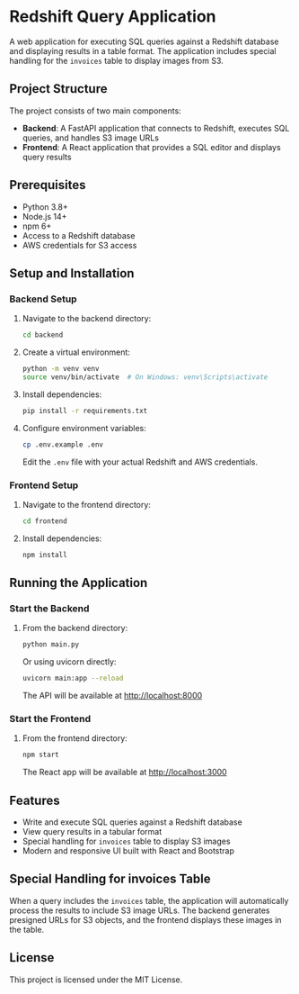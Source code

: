 # Redshift Query Application

A web application for executing SQL queries against a Redshift database and displaying results in a table format. The application includes special handling for the `invoices` table to display images from S3.

## Project Structure

The project consists of two main components:

- **Backend**: A FastAPI application that connects to Redshift, executes SQL queries, and handles S3 image URLs
- **Frontend**: A React application that provides a SQL editor and displays query results

## Prerequisites

- Python 3.8+
- Node.js 14+
- npm 6+
- Access to a Redshift database
- AWS credentials for S3 access

## Setup and Installation

### Backend Setup

1. Navigate to the backend directory:

   ```bash
   cd backend
   ```

2. Create a virtual environment:

   ```bash
   python -m venv venv
   source venv/bin/activate  # On Windows: venv\Scripts\activate
   ```

3. Install dependencies:

   ```bash
   pip install -r requirements.txt
   ```

4. Configure environment variables:

   ```bash
   cp .env.example .env
   ```

   Edit the `.env` file with your actual Redshift and AWS credentials.

### Frontend Setup

1. Navigate to the frontend directory:

   ```bash
   cd frontend
   ```

2. Install dependencies:

   ```bash
   npm install
   ```

## Running the Application

### Start the Backend

1. From the backend directory:

   ```bash
   python main.py
   ```

   Or using uvicorn directly:

   ```bash
   uvicorn main:app --reload
   ```

   The API will be available at [http://localhost:8000](http://localhost:8000)

### Start the Frontend

1. From the frontend directory:

   ```bash
   npm start
   ```

   The React app will be available at [http://localhost:3000](http://localhost:3000)

## Features

- Write and execute SQL queries against a Redshift database
- View query results in a tabular format
- Special handling for `invoices` table to display S3 images
- Modern and responsive UI built with React and Bootstrap

## Special Handling for invoices Table

When a query includes the `invoices` table, the application will automatically process the results to include S3 image URLs. The backend generates presigned URLs for S3 objects, and the frontend displays these images in the table.

## License

This project is licensed under the MIT License.
